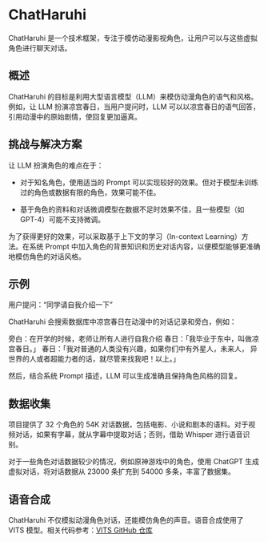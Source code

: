 # ChatHaruhi 

ChatHaruhi 是一个技术框架，专注于模仿动漫影视角色，让用户可以与这些虚拟角色进行聊天对话。

## 概述

ChatHaruhi 的目标是利用大型语言模型（LLM）来模仿动漫角色的语气和风格。例如，让 LLM 扮演凉宫春日，当用户提问时，LLM 可以以凉宫春日的语气回答，引用动漫中的原始剧情，使回复更加逼真。

## 挑战与解决方案

让 LLM 扮演角色的难点在于：

- 对于知名角色，使用适当的 Prompt 可以实现较好的效果。但对于模型未训练过的角色或数据有限的角色，效果可能不佳。

- 基于角色的资料和对话微调模型在数据不足时效果不佳，且一些模型（如 GPT-4）可能不支持微调。

为了获得更好的效果，可以采取基于上下文的学习（In-context Learning）方法。在系统 Prompt 中加入角色的背景知识和历史对话内容，以便模型能够更准确地模仿角色的对话风格。

## 示例

用户提问：“同学请自我介绍一下”

ChatHaruhi 会搜索数据库中凉宫春日在动漫中的对话记录和旁白，例如：

旁白：在开学的时候，老师让所有人进行自我介绍
春日：「我毕业于东中，叫做凉宫春日。」
春日：「我对普通的人类没有兴趣，如果你们中有外星人，未来人，
异世界的人或者超能力者的话，就尽管来找我吧！以上。」

然后，结合系统 Prompt 描述，LLM 可以生成准确且保持角色风格的回复。

## 数据收集

项目提供了 32 个角色的 54K 对话数据，包括电影、小说和剧本的语料。对于视频对话，如果有字幕，就从字幕中提取对话；否则，借助 Whisper 进行语音识别。

对于一些角色对话数据较少的情况，例如原神游戏中的角色，使用 ChatGPT 生成虚拟对话，将对话数据从 23000 条扩充到 54000 多条，丰富了数据集。

## 语音合成

ChatHaruhi 不仅模拟动漫角色对话，还能模仿角色的声音。语音合成使用了 VITS 模型。相关代码参考：[VITS GitHub 仓库](https://github.com/LC1332/Chat-Haruhi-Suzumiya/tree/main/src/tts_vits)
